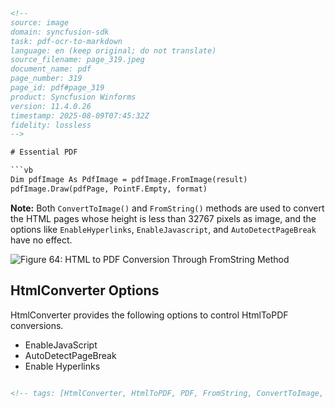 ```html
<!--
source: image
domain: syncfusion-sdk
task: pdf-ocr-to-markdown
language: en (keep original; do not translate)
source_filename: page_319.jpeg
document_name: pdf
page_number: 319
page_id: pdf#page_319
product: Syncfusion Winforms
version: 11.4.0.26
timestamp: 2025-08-09T07:45:32Z
fidelity: lossless
-->

# Essential PDF

```vb
Dim pdfImage As PdfImage = pdfImage.FromImage(result)
pdfImage.Draw(pdfPage, PointF.Empty, format)
```

**Note:** Both `ConvertToImage()` and `FromString()` methods are used to convert the HTML pages whose height is less than 32767 pixels as image, and the options like `EnableHyperlinks`, `EnableJavascript`, and `AutoDetectPageBreak` have no effect.

![Figure 64: HTML to PDF Conversion Through FromString Method](https://user-images.githubusercontent.com/11642654/226714462-3462a61a-789f-4c6d-8191-a85b5102174d.png)

## HtmlConverter Options

HtmlConverter provides the following options to control HtmlToPDF conversions.

- EnableJavaScript
- AutoDetectPageBreak
- Enable Hyperlinks
```html

<!-- tags: [HtmlConverter, HtmlToPDF, PDF, FromString, ConvertToImage, AutoDetectPageBreak, EnableHyperlinks, EnableJavascript, Essential PDF] keywords: [HtmlConverter, HtmlToPDF, PDF, FromString, EnableHyperlinks, EnableJavaScript, AutoDetectPageBreak, ASP.NET, Windows Forms, Back Office, Microsoft Office, Adobe PDF] -->
```